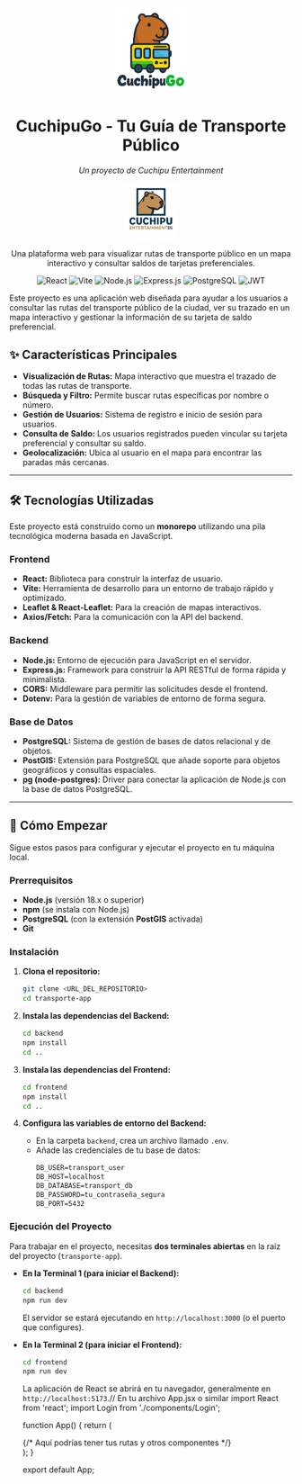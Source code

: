 <div align="center">
  <img src="/frontend/public/assets/cuchigologo.png" alt="Logo de CuchipuGo" width="150">

  <h1>CuchipuGo - Tu Guía de Transporte Público</h1>
  <p><i>Un proyecto de Cuchipu Entertainment</i></p>

  <img src="/frontend/public/assets/CuchipuEntreteinment(DS)V1.jpg" alt="Logo Cuchipu Entertainment" width="100">

  <p>
    Una plataforma web para visualizar rutas de transporte público en un mapa interactivo y consultar saldos de tarjetas preferenciales.
  </p>

  <p>
    <img src="https://img.shields.io/badge/React-20232A?style=for-the-badge&logo=react&logoColor=61DAFB" alt="React">
    <img src="https://img.shields.io/badge/Vite-646CFF?style=for-the-badge&logo=vite&logoColor=white" alt="Vite">
    <img src="https://img.shields.io/badge/Node.js-339933?style=for-the-badge&logo=nodedotjs&logoColor=white" alt="Node.js">
    <img src="https://img.shields.io/badge/Express.js-000000?style=for-the-badge&logo=express&logoColor=white" alt="Express.js">
    <img src="https://img.shields.io/badge/PostgreSQL-4169E1?style=for-the-badge&logo=postgresql&logoColor=white" alt="PostgreSQL">
    <img src="https://img.shields.io/badge/JWT-000000?style=for-the-badge&logo=jsonwebtokens&logoColor=white" alt="JWT">
  </p>
</div>
Este proyecto es una aplicación web diseñada para ayudar a los usuarios a consultar las rutas del transporte público de la ciudad, ver su trazado en un mapa interactivo y gestionar la información de su tarjeta de saldo preferencial.

## ✨ Características Principales

* **Visualización de Rutas:** Mapa interactivo que muestra el trazado de todas las rutas de transporte.
* **Búsqueda y Filtro:** Permite buscar rutas específicas por nombre o número.
* **Gestión de Usuarios:** Sistema de registro e inicio de sesión para usuarios.
* **Consulta de Saldo:** Los usuarios registrados pueden vincular su tarjeta preferencial y consultar su saldo.
* **Geolocalización:** Ubica al usuario en el mapa para encontrar las paradas más cercanas.

***

## 🛠️ Tecnologías Utilizadas

Este proyecto está construido como un **monorepo** utilizando una pila tecnológica moderna basada en JavaScript.

### **Frontend**
* **React:** Biblioteca para construir la interfaz de usuario.
* **Vite:** Herramienta de desarrollo para un entorno de trabajo rápido y optimizado.
* **Leaflet & React-Leaflet:** Para la creación de mapas interactivos.
* **Axios/Fetch:** Para la comunicación con la API del backend.

### **Backend**
* **Node.js:** Entorno de ejecución para JavaScript en el servidor.
* **Express.js:** Framework para construir la API RESTful de forma rápida y minimalista.
* **CORS:** Middleware para permitir las solicitudes desde el frontend.
* **Dotenv:** Para la gestión de variables de entorno de forma segura.

### **Base de Datos**
* **PostgreSQL:** Sistema de gestión de bases de datos relacional y de objetos.
* **PostGIS:** Extensión para PostgreSQL que añade soporte para objetos geográficos y consultas espaciales.
* **pg (node-postgres):** Driver para conectar la aplicación de Node.js con la base de datos PostgreSQL.



***

## 🚀 Cómo Empezar

Sigue estos pasos para configurar y ejecutar el proyecto en tu máquina local.

### **Prerrequisitos**

* **Node.js** (versión 18.x o superior)
* **npm** (se instala con Node.js)
* **PostgreSQL** (con la extensión **PostGIS** activada)
* **Git**

### **Instalación**

1.  **Clona el repositorio:**
    ```bash
    git clone <URL_DEL_REPOSITORIO>
    cd transporte-app
    ```

2.  **Instala las dependencias del Backend:**
    ```bash
    cd backend
    npm install
    cd ..
    ```

3.  **Instala las dependencias del Frontend:**
    ```bash
    cd frontend
    npm install
    cd ..
    ```

4.  **Configura las variables de entorno del Backend:**
    * En la carpeta `backend`, crea un archivo llamado `.env`.
    * Añade las credenciales de tu base de datos:
        ```env
        DB_USER=transport_user
        DB_HOST=localhost
        DB_DATABASE=transport_db
        DB_PASSWORD=tu_contraseña_segura
        DB_PORT=5432
        ```

### **Ejecución del Proyecto**

Para trabajar en el proyecto, necesitas **dos terminales abiertas** en la raíz del proyecto (`transporte-app`).

* **En la Terminal 1 (para iniciar el Backend):**
    ```bash
    cd backend
    npm run dev
    ```
    El servidor se estará ejecutando en `http://localhost:3000` (o el puerto que configures).

* **En la Terminal 2 (para iniciar el Frontend):**
    ```bash
    cd frontend
    npm run dev
    ```
    La aplicación de React se abrirá en tu navegador, generalmente en `http://localhost:5173`.// En tu archivo App.jsx o similar
    import React from 'react';
    import Login from './components/Login';
    
    function App() {
      return (
        <div>
          {/* Aquí podrías tener tus rutas y otros componentes */}
          <Login />
        </div>
      );
    }
    
    export default App;
    